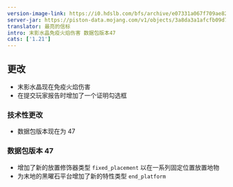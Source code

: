 ```yaml
---
version-image-link: https://i0.hdslb.com/bfs/archive/e07331a067f709ae8208b9837d3c743e194d9de8.jpg
server-jar: https://piston-data.mojang.com/v1/objects/3a8da3a1afcfb09d701fa17e405d09cd0c635748/server.jar
translator: 最亮的信标
intro: 末影水晶免疫火焰伤害 数据包版本47
cats: ['1.21']
---
```

## 更改
* 末影水晶现在免疫火焰伤害
* 在提交玩家报告时增加了一个证明勾选框

### 技术性更改
* 数据包版本现在为 47

### 数据包版本 47
* 增加了新的放置修饰器类型 `fixed_placement` 以在一系列固定位置放置地物
* 为末地的黑曜石平台增加了新的特性类型 `end_platform`
